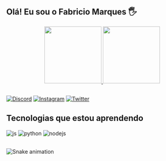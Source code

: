 ## Olá! Eu sou o Fabricio Marques 🖐️

<div align="center">
  <a href="https://github.com/devfabriciio">
    <img height="150" src="https://github-readme-stats.vercel.app/api?username=devfabriciio&count_private=true&include_all_commits=true&show_icons=true&theme=dark&hide_border=false&show_owner=true"/>
    <img height="150" src="https://github-readme-stats.vercel.app/api/top-langs/?username=devfabriciio&theme=dark&hide_border=false&&layout=compact"/>
  </a>
</div>

##

[![Discord](https://img.shields.io/badge/Discord-7289DA?style=for-the-badge&logo=discord&logoColor=white)](https://discord.gg/b6tuAYYp)
[![Instagram](https://img.shields.io/badge/Instagram-E4405F?style=for-the-badge&logo=instagram&logoColor=white)](https://www.instagram.com/fabriiciio_marques)
[![Twitter](https://img.shields.io/badge/Twitter-1DA1F2?style=for-the-badge&logo=twitter&logoColor=white)](https://twitter.com/Fabrici0marques)

## Tecnologias que estou aprendendo

<div style="display: inline_block">
  <img align="center" alt="js" src="https://img.shields.io/badge/JavaScript-F7DF1E?style=for-the-badge&logo=javascript&logoColor=black" />
  <img align="center" alt="python" src="https://img.shields.io/badge/Python-14354C?style=for-the-badge&logo=python&logoColor=white" />
  <img align="center" alt="nodejs" src="https://img.shields.io/badge/Node.js-43853D?style=for-the-badge&logo=node.js&logoColor=white" />
</div><br/>

![Snake animation](https://github.com/devfabriciio/devfabriciio/blob/output/github-contribution-grid-snake.svg)

</div>

